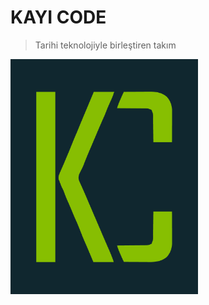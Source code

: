 # KAYI CODE

> Tarihi teknolojiyle birleştiren takım

<img src="https://github.com/KAYICODE/.github/blob/main/profile/logo.png?raw=true" width=300 />
